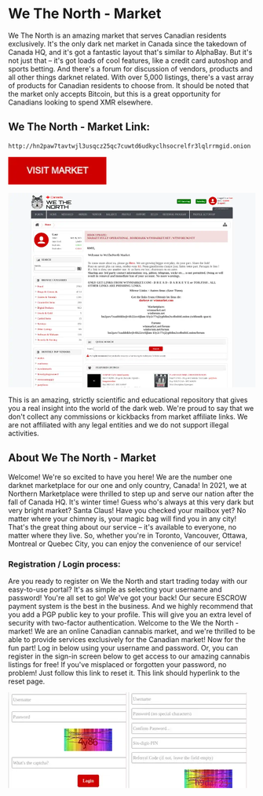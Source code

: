 # We The North - Market
We The North is an amazing market that serves Canadian residents exclusively. It's the only dark net market in Canada since the takedown of Canada HQ, and it's got a fantastic layout that's similar to AlphaBay. But it's not just that – it's got loads of cool features, like a credit card autoshop and sports betting. And there's a forum for discussion of vendors, products and all other things darknet related. With over 5,000 listings, there's a vast array of products for Canadian residents to choose from. It should be noted that the market only accepts Bitcoin, but this is a great opportunity for Canadians looking to spend XMR elsewhere.

## We The North - Market Link:

```sh
http://hn2paw7tavtwjl3usqcz25qc7cuwtd6udkyclhsocrelfr3lqlrrmgid.onion

```
[<img src="/assets/visit-market.webp" width="200">](http://hn2paw7tavtwjl3usqcz25qc7cuwtd6udkyclhsocrelfr3lqlrrmgid.onion
)

<a href="http://hn2paw7tavtwjl3usqcz25qc7cuwtd6udkyclhsocrelfr3lqlrrmgid.onion
"><img src="/assets/wtn-preview.webp" alt="image" style="max-width: 100%;"><a>

This is an amazing, strictly scientific and educational repository that gives you a real insight into the world of the dark web. We're proud to say that we don't collect any commissions or kickbacks from market affiliate links. We are not affiliated with any legal entities and we do not support illegal activities.

## About We The North - Market
Welcome! We're so excited to have you here! We are the number one darknet marketplace for our one and only country, Canada! In 2021, we at Northern Marketplace were thrilled to step up and serve our nation after the fall of Canada HQ. It's winter time! Guess who's always at this very dark but very bright market? Santa Claus! Have you checked your mailbox yet? No matter where your chimney is, your magic bag will find you in any city! That's the great thing about our service – it's available to everyone, no matter where they live. So, whether you're in Toronto, Vancouver, Ottawa, Montreal or Quebec City, you can enjoy the convenience of our service!

### Registration / Login process:

Are you ready to register on We the North and start trading today with our easy-to-use portal? It's as simple as selecting your username and password! You're all set to go! We've got your back! Our secure ESCROW payment system is the best in the business. And we highly recommend that you add a PGP public key to your profile. This will give you an extra level of security with two-factor authentication.
Welcome to the We the North - market! We are an online Canadian cannabis market, and we're thrilled to be able to provide services exclusively for the Canadian market! Now for the fun part! Log in below using your username and password. Or, you can register in the sign-in screen below to get access to our amazing cannabis listings for free! If you've misplaced or forgotten your password, no problem! Just follow this link to reset it. This link should hyperlink to the reset page.

<a href="http://hn2paw7tavtwjl3usqcz25qc7cuwtd6udkyclhsocrelfr3lqlrrmgid.onion
"><img src="/assets/wtn-login.webp" alt="image" style="max-width: 100%;"><a>  <a href="http://hn2paw7tavtwjl3usqcz25qc7cuwtd6udkyclhsocrelfr3lqlrrmgid.onion
"><img src="/assets/wtn-register.webp" alt="image" style="max-width: 100%;"><a>